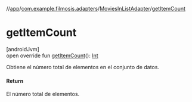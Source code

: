 //[app](../../../index.md)/[com.example.filmosis.adapters](../index.md)/[MoviesInListAdapter](index.md)/[getItemCount](get-item-count.md)

# getItemCount

[androidJvm]\
open override fun [getItemCount](get-item-count.md)(): [Int](https://kotlinlang.org/api/latest/jvm/stdlib/kotlin/-int/index.html)

Obtiene el número total de elementos en el conjunto de datos.

#### Return

El número total de elementos.
